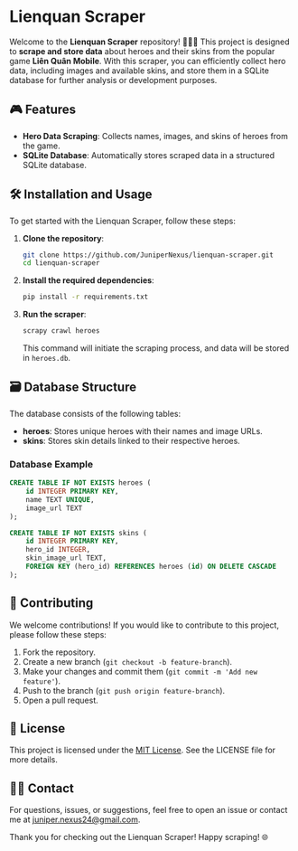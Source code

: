 # Lienquan Scraper

Welcome to the **Lienquan Scraper** repository! 🦸‍♂️✨ This project is designed to **scrape and store data** about heroes and their skins from the popular game **Liên Quân Mobile**. With this scraper, you can efficiently collect hero data, including images and available skins, and store them in a SQLite database for further analysis or development purposes.

## 🎮 Features

- **Hero Data Scraping**: Collects names, images, and skins of heroes from the game.
- **SQLite Database**: Automatically stores scraped data in a structured SQLite database.

## 🛠️ Installation and Usage

To get started with the Lienquan Scraper, follow these steps:

1. **Clone the repository**:

    ```bash
    git clone https://github.com/JuniperNexus/lienquan-scraper.git
    cd lienquan-scraper
    ```

2. **Install the required dependencies**:

    ```bash
    pip install -r requirements.txt
    ```

3. **Run the scraper**:

    ```bash
    scrapy crawl heroes
    ```

    This command will initiate the scraping process, and data will be stored in `heroes.db`.

## 🗃️ Database Structure

The database consists of the following tables:

- **heroes**: Stores unique heroes with their names and image URLs.
- **skins**: Stores skin details linked to their respective heroes.

### Database Example

```sql
CREATE TABLE IF NOT EXISTS heroes (
    id INTEGER PRIMARY KEY,
    name TEXT UNIQUE,
    image_url TEXT
);

CREATE TABLE IF NOT EXISTS skins (
    id INTEGER PRIMARY KEY,
    hero_id INTEGER,
    skin_image_url TEXT,
    FOREIGN KEY (hero_id) REFERENCES heroes (id) ON DELETE CASCADE
);
```

## 🤝 Contributing

We welcome contributions! If you would like to contribute to this project, please follow these steps:

1. Fork the repository.
2. Create a new branch (`git checkout -b feature-branch`).
3. Make your changes and commit them (`git commit -m 'Add new feature'`).
4. Push to the branch (`git push origin feature-branch`).
5. Open a pull request.

## 📝 License

This project is licensed under the [MIT License](LICENSE). See the LICENSE file for more details.

## 🙋‍♂️ Contact

For questions, issues, or suggestions, feel free to open an issue or contact me at [juniper.nexus24@gmail.com](mailto:juniper.nexus24@gmail.com).

Thank you for checking out the Lienquan Scraper! Happy scraping! 🌐
